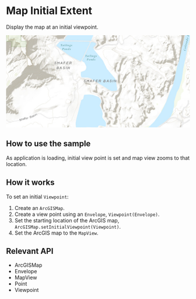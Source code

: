 # Map Initial Extent

Display the map at an initial viewpoint.

![](MapInitialExtent.png)

## How to use the sample

As application is loading, initial view point is set and map view zooms to that location.

## How it works

To set an initial `Viewpoint`:

1. Create an `ArcGISMap`.
2. Create a view point using an `Envelope`, `Viewpoint(Envelope)`.
3. Set the starting location of the ArcGIS map, `ArcGISMap.setInitialViewpoint(Viewpoint)`.
4. Set the ArcGIS map to the `MapView`.

## Relevant API

* ArcGISMap
* Envelope
* MapView
* Point
* Viewpoint
